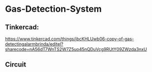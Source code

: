 # Gas-Detection-System

## Tinkercad: 
https://www.tinkercad.com/things/jbcKHLUwb06-copy-of-gas-detectingalarmbrinda/editel?sharecode=nA56dT7WnTS2W7Z5uo45nQDuVcg9RUtY09ZWzda3nxU

## Circuit
